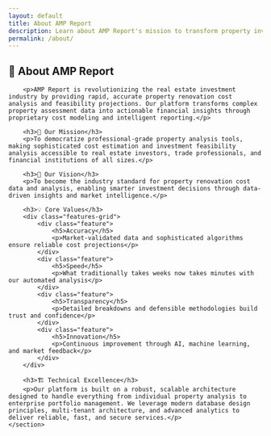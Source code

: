 ```yaml
---
layout: default
title: About AMP Report
description: Learn about AMP Report's mission to transform property investment intelligence through data-driven cost analysis
permalink: /about/
---
```


<div class="main-content container">
    <section class="section">
        <h2>🏢 About AMP Report</h2>
        
        <p>AMP Report is revolutionizing the real estate investment industry by providing rapid, accurate property renovation cost analysis and feasibility projections. Our platform transforms complex property assessment data into actionable financial insights through proprietary cost modeling and intelligent reporting.</p>

        <h3>🎯 Our Mission</h3>
        <p>To democratize professional-grade property analysis tools, making sophisticated cost estimation and investment feasibility analysis accessible to real estate investors, trade professionals, and financial institutions of all sizes.</p>

        <h3>🚀 Our Vision</h3>
        <p>To become the industry standard for property renovation cost data and analysis, enabling smarter investment decisions through data-driven insights and market intelligence.</p>

        <h3>💡 Core Values</h3>
        <div class="features-grid">
            <div class="feature">
                <h5>Accuracy</h5>
                <p>Market-validated data and sophisticated algorithms ensure reliable cost projections</p>
            </div>
            <div class="feature">
                <h5>Speed</h5>
                <p>What traditionally takes weeks now takes minutes with our automated analysis</p>
            </div>
            <div class="feature">
                <h5>Transparency</h5>
                <p>Detailed breakdowns and defensible methodologies build trust and confidence</p>
            </div>
            <div class="feature">
                <h5>Innovation</h5>
                <p>Continuous improvement through AI, machine learning, and market feedback</p>
            </div>
        </div>

        <h3>🏗️ Technical Excellence</h3>
        <p>Our platform is built on a robust, scalable architecture designed to handle everything from individual property analysis to enterprise portfolio management. We leverage modern database design principles, multi-tenant architecture, and advanced analytics to deliver reliable, fast, and secure services.</p>
    </section>
</div> 